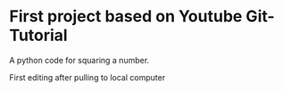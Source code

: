 # First project based on Youtube Git-Tutorial

A python code for squaring a number.

First editing after pulling to local computer
